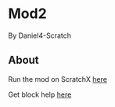 # Mod2
By Daniel4-Scratch
## About 
Run the mod on ScratchX [here](https://scratchx.org/?url=https://daniel4-scratch.github.io/ScratchX-Mods/Mod/Mod-2/script.js#scratch)

Get block help [here](https://daniel4-scratch.github.io/ScratchX-Mods/Mod/Mod-2/Blocks)

